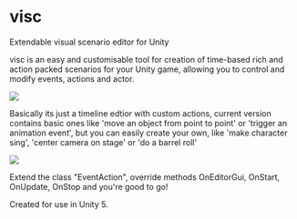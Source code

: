 # visc
Extendable visual scenario editor for Unity

visc is an easy and customisable tool for creation of time-based rich and action packed scenarios for your Unity game, allowing you to control and modify events, actions and actor.

![](https://github.com/marcellus00/visc/blob/master/screenshots/timeline.png?raw=true)

Basically its just a timeline edtior with custom actions, current version contains basic ones like 'move an object from point to point' or 'trigger an animation event', but you can easily create your own, like 'make character sing', 'center camera on stage' or 'do a barrel roll'

![](https://github.com/marcellus00/visc/blob/master/screenshots/eventactioneditor.png?raw=true)

Extend the class "EventAction", override methods OnEditorGui, OnStart, OnUpdate, OnStop and you're good to go!

Created for use in Unity 5. 